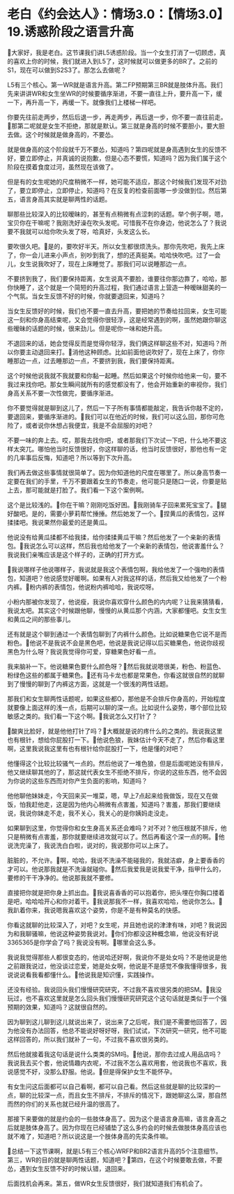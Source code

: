 # 老白《约会达人》：情场3.0：【情场3.0】19.诱惑阶段之语言升高

🎼大家好，我是老白。这节课我们讲L5诱惑阶段。当一个女生打消了一切顾虑，真的喜欢上你的时候，我们就进入到L5了，这时候就可以做更多的BR了。之前的S1，现在可以做到S2S3了。那怎么去做呢？

L5有三个核心。第一WR就是语言升高。第二FP预期第三BR就是肢体升高。我们先来讲讲WR和女生坐WR的时候要循序渐进，不要一直往上升，要升高一下，缓一下，再升高一下，再缓一下。就像我们上楼梯一样吧。

你要先往前走两步，然后后退一步，再走两步，再后退一步，你不要一直往前走。🎼那第二呢就是女生不拒绝，那就是默认。第三就是身高的时候不要胆小，要大胆去做。这个时候就是做身高的，不要怂。

就是做身高的这个阶段就千万不要怂，知道吗？第四呢就是身高遇到女生的反馈不好，要立即停止，并真诚的说抱歉，但是心态不要慌，知道吗？因为我们属于这个阶段在摸着食度过河，虽然现在该做了。

但是有的女生呢她的尺度稍微不一样，她可能不适应，那这个时候我们发现不对劲了，要立即停止，立即停止，知道吗？在反复的检查前面哪一步没做到位。然后第五，语言身高其实就是聊两性的话题。

聊那些比较深入的比较暧昧的，甚至有点稍微有点涩刺的话题。举个例子啊，嗯，宝贝你在干嘛呢？我刚洗好澡在吹头发呢。可惜我不在你身边，他说怎么了？我说要不我就可以给你吹头发了呀，哈真好，头发这么长。

要吹很久吧。🎼是的，要吹好半天。所以女生都很烦洗头。那你先吹吧，我先上床了，你一会儿进来小声点，别吵到我了，想的还真挺美。哈哈快吹吧。过了一会儿，女生说我吹好了，现在上床睡觉了。那我们可以说睡那边一点。

不要挤到我了，我们要保持距离，女生说真不要脸，谁要往你那边靠了，哈哈，那你快睡了，这个就是一个简短的升高过程，我们通过语言上营造一种暧昧甜美的一个气氛。当女生反馈不好的时候，你就要退回来，知道吗？

当女生反馈好的时候，我们也不要一直去升高，要把她的节奏给拉回来，女生可能这一刻和你身高结束呢，又会觉得你很轻浮，这是经常遇到的啊，虽然她跟你聊这些暧昧的话题的时候，很来劲儿。但是呢你一味和她升高。

不退回来的话，她会觉得反而是觉得你轻浮，我们俩这样聊这些不对，知道吗？所以你要主动退回来打。🎼消他这种顾虑。比如前面他说吹好了，现在上床了，你你睡那边一点，过去睡那边一点，不要挤到我，我们要保持距离。

这个时候他说我就不我就要和你黏一起睡。然后如果这个时候你给他来一句，要不我过来找你吧。那女生瞬间就所有的感觉都没有了，他会开始重新的审视你，我们身高关系不要一次性做完，要循序渐进。

你不要觉得就是聊到这儿了，然后一下子所有事情都能敲定，我告诉你敲不定的，要退回来，要循序渐进的。🎼我们可以在他近的时候，我们可以这么回，那你可危险了，或者说你休想占我便宜，我是不会屈服的对吧？

不要一味的奔上去。哎，那我去找你吧，或者那我们下次试一下吧，什么地不要这样太突兀。哪怕他当时反馈很好，你这样聊的话，他当时反馈很好，那他也有一定的几率事后反悔，知道吧？所以等到下次升高。

我们再去做这些事情就很简单了。因为你知道他的尺度在哪里了。所以身高节奏一定要在我们的手里，千万不要跟着女生的节奏走，他可能只是随口一说，你要是贴上去，那可能就是打脸了。我们看一下这个案例啊。

这个是比较浅的。🎼你在干嘛？刚刚吃饭好困。🎼我刚骑车子回来累死宝宝了。🎼腿好酸吧。是的，需要小萝莉帮忙捶捶。然后她发了一个。🎼捏黄瓜的表情包，这样揉揉吧。我说果然你最爱的还是黄瓜。

他说没有给黄瓜揉都不给我揉，给你揉揉黄瓜干嘛？然后他发了一个亲新的表情包。🎼我说怎么可以这样，然后我也给他发了一个亲新的表情包，他说害羞什么？我说我们亲嘴应该是这个样子的，正确的打开方式。

🎼我说哪样子他说哪样子，我说就是我这个表情包啊，我给他发了一个强吻的表情包，知道吧？他说感觉好暖啊。如果有人对我这样的话，然后我又给他发了一个粉内裤。🎼粉内裤的表情包，他说粉内裤哈哈，我说哎呀。

小粉内那被你发现了，他说瘦，我说你喜欢穿什么颜色的内内呢？让我来猜猜看，我说太吧。其实这个时候跟他聊，慢慢的从黄瓜那个内涵，大家都懂吧。女生女生和黄瓜之间的那些事儿。

还有就是这个聊到通过一个表情包聊到了内裤什么颜色。比如说糖果色它说不是而粉色。🎼他说不是我说不会是黑色吧，他说是我说记得以后买糖果色，他说你歧视黑色为什么呀？我说我觉得你可爱，穿糖果色好看一点。

我来脑补一下。他说糖果色要什么颜色呀？🎼然后我就说嗯很美，粉色、粉蓝色、粉绿色这些的都属于糖果色。🎼还有马卡龙也都是常果色，你看这就很自然的就聊到了慢慢的聊到了内裤这方面，这就是一个很浅的两性话题。

那我们和女生聊两性话题呢，如果这些都O，那他是不会排斥你身高的，开始程度就要像上面这样的浅一点，后期可以聊的深一点。比如说什么姿势，哪个部位比较敏感之类的。我们看一下这个啊。🎼我说怎么又打针了？

🎼酸爽比脸好，就是他他打针了吗？🎼大概就是说的疼什么的之类的。我说我这里也有根针，想给你屁股打一下。🎼他说色狼，我妹估计今天不走了，然后你看这里啊，这里我说我这里有也有根针给你屁股打一下，他是懂的对吧？

他懂得这个比较比较骚气一点的。然后他说了一堆色狼，但是后面呢她没有排斥，他又继续聊其他的了，那这就代表女生不拒绝不排斥，你说的这些东西，他不会因为你说的这些东西而对你产生负面的影响，知道吗？

他他聊他妹妹走，今天回来买一堆菜，嗯，早上7点起来给我做饭，现在又在做饭，怕我赶他走，这是因为他内心稍微有点害羞，知道吗？害羞，那我们要继续说，我说你妹走不走，我不关心，我关心的是你姨妈走没走。

如果聊到这里，你觉得你和女生身高关系还会难吗？对不对？他压根就不排斥，他只是稍微有点害羞，那你就要继续进攻就可以了。然后再看这个深一点的啊。🎼他说洗完澡了，我说洗白白啦，说对的，我说那你可以上床了。

脏脏的，不允许。🎼啊，哈哈，我说不洗澡不能碰我的，我就洁癖，身上要香香的才可以。他说那我就是不洗澡就碰你。🎼然后我爱我是说我爱干净，指甲什么的，要修的干干净净的。他说那我就不要修。

直接把你就是把你身上抓出血。🎼我说喜香香的可以抱着你，把头埋在你胸口搂着是吧，哈哈哈开心和你对着干。🎼我说那我不一样，我喜欢哈哈，他说你怎么。🎼我趴着你来，我说嗯我喜欢这个姿势，你是不是有种莫名的快感。

你看这就聊的比较深入了，对吧？女生呢，并且她也说的津津有味，对吧？我说因为和我聊骚嘛，他说这种姿势我说对。🎼你们你都没这种概念嘛，他说没有好说3365365是你学会了吗？我说没有啊。🎼哪里会这么多。

我说我觉得那些人都很变态的，他说哈还好啊，我说你不是处女吗？不是他说是他之前跟我说过，他没谈过恋爱，她是处女啊，他说是不是感觉不像我懂得很多，我说说说看我看都懂什么。🎼他说我是知识懂，实践操作。

还没有经验。我说回头我们慢慢研究研究，不过我不喜欢很另类的把SM。🎼我没玩过，也不喜欢这里就是怎么回头我们慢慢研究研究这个这句话就是类似于一个强预期的效果，知道吗？这就很自然的。

因为聊到这儿聊到这儿就说出来了，说出来了之后呢，我们是不需要他回答了，因为他没有办法回答，他总不能说好呀好呀，我们试试，下次研究一研究，他不可能这样回答的，所以我们就补了一句，不过我不喜欢很另类的。

然后他就接着我这句话是说什么类类的SM吗。🎼他说，那你去过成人用品店吗？我说我去买个套，他说情趣内衣呢，不过我不怎么喜欢用套，他说我也不喜欢，我说感觉不好，没那么舒服。他说。🎼但是得保护女生不能怀孕。

有女生问这后面都可以自己看啊，都可以自己看。然后这些就是聊的比较深的一点，聊的比较深一点，而且女生不排斥，不排斥的情况下，跟她聊这么深，那自然而然的你们的关系也就已经升温的很高了。

那接下来要做的就是约会的一些肢体身高了。因为这个是语言身高嘛，语言身高之后就是肢体身高了。因为你现在已经铺垫了这么多约会的时候去做肢体身高应该也就不难了，知道吧？所以说这是一个肢体身高的先实条件嘛。

🎼总结一下这节课啊，就是L5有三个核心WRFP和BR2语言升高的5个注意细节。第三，WR的目的就是聊两性话题，知道吧？🎼第四，在这个时候要敢去做，不要怂，遇到女生反馈不好的时候认错，退回来。

后面找机会再来。第五，做WR女生反馈很好，我们就知道我们有机会了。